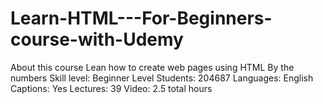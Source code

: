 # Learn-HTML---For-Beginners-course-with-Udemy
About this course Lean how to create web pages using HTML By the numbers Skill level: Beginner Level Students: 204687 Languages: English Captions: Yes Lectures: 39 Video: 2.5 total hours
